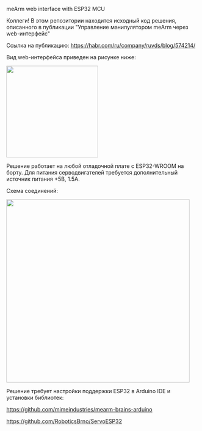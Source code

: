 meArm web interface with ESP32 MCU

Коллеги! В этом репозитории находится исходный код решения, описанного в публикации "Управление манипулятором meArm через web-интерфейс"

Ссылка на публикацию: https://habr.com/ru/company/ruvds/blog/574214/

Вид web-интерфейса приведен на рисунке ниже:

<img src="https://habrastorage.org/webt/os/6t/ql/os6tqltuh9yzmfzmkg9cmnbsdzy.jpeg" width="240" />

Решение работает на любой отладочной плате с ESP32-WROOM на борту. Для питания серводвигателей требуется дополнительный источник питания +5В, 1.5А.

Схема соединений:

<img src="https://habrastorage.org/webt/_l/up/3r/_lup3rqvvk2avoxrvb0epvgebxk.png" width="480" />

Решение требует настройки поддержки ESP32 в Arduino IDE и установки библиотек:

<a href="https://github.com/mimeindustries/mearm-brains-arduino">https://github.com/mimeindustries/mearm-brains-arduino</a>

<a href="https://github.com/RoboticsBrno/ServoESP32">https://github.com/RoboticsBrno/ServoESP32</a>


